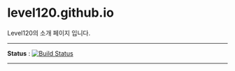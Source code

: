 # level120.github.io

Level120의 소개 페이지 입니다.

---

**Status** : [![Build Status](https://travis-ci.org/level120/level120.github.io.svg?branch=master)](https://travis-ci.org/level120/level120.github.io)

---